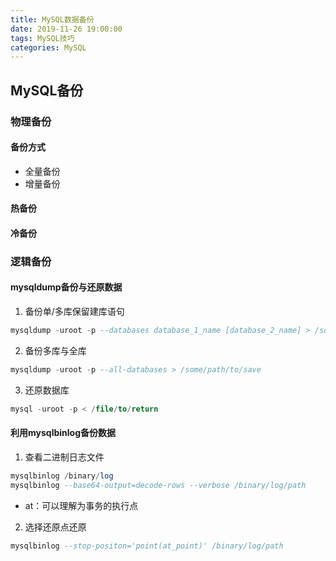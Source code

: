 ```yaml
---
title: MySQL数据备份
date: 2019-11-26 19:00:00
tags: MySQL技巧
categories: MySQL
---
```


## MySQL备份

### 物理备份

#### 备份方式
- 全量备份
- 增量备份

#### 热备份

#### 冷备份

### 逻辑备份

#### mysqldump备份与还原数据
1. 备份单/多库保留建库语句
  ```sql
  mysqldump -uroot -p --databases database_1_name [database_2_name] > /some/path/to/save
  ```
2. 备份多库与全库
  ```sql
  mysqldump -uroot -p --all-databases > /some/path/to/save
  ```
3. 还原数据库
  ```sql
  mysql -uroot -p < /file/to/return
  ```

#### 利用mysqlbinlog备份数据
1. 查看二进制日志文件
  ```sql
  mysqlbinlog /binary/log
  mysqlbinlog --base64-output=decode-rows --verbose /binary/log/path
  ```
  - at：可以理解为事务的执行点

2. 选择还原点还原
  ```sql
  mysqlbinlog --stop-positon='point(at_point)' /binary/log/path
  ```
